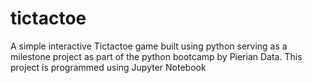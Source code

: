 # tictactoe
A simple interactive Tictactoe game built using python serving as a milestone project as part of the python bootcamp by Pierian Data. This project is programmed using Jupyter Notebook
